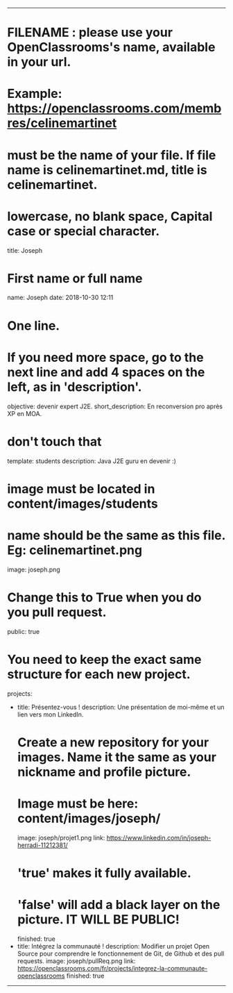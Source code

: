 ---

# FILENAME : please use your OpenClassrooms's name, available in your url.
# Example: https://openclassrooms.com/membres/celinemartinet
# must be the name of your file. If file name is celinemartinet.md, title is celinemartinet.
# lowercase, no blank space, Capital case or special character.
title: Joseph

# First name or full name
name: Joseph
date: 2018-10-30 12:11

# One line.
# If you need more space, go to the next line and add 4 spaces on the left, as in 'description'.
objective: devenir expert J2E.
short_description: En reconversion pro après XP en MOA.

# don't touch that
template: students
description:
    Java J2E guru en devenir :)

# image must be located in content/images/students
# name should be the same as this file. Eg: celinemartinet.png
image: joseph.png

# Change this to True when you do you pull request.
public: true

# You need to keep the exact same structure for each new project.
projects:
  - title: Présentez-vous !
    description: Une présentation de moi-même et un lien vers mon LinkedIn.
    # Create a new repository for your images. Name it the same as your nickname and profile picture.
    # Image must be here: content/images/joseph/
    image: joseph/projet1.png
    link: https://www.linkedin.com/in/joseph-herradi-11212381/
    # 'true' makes it fully available.
    # 'false' will add a black layer on the picture. IT WILL BE PUBLIC!
    finished: true
  - title: Intégrez la communauté !
    description: Modifier un projet Open Source pour comprendre le fonctionnement de Git, de Github et des pull requests. 
    image: joseph/pullReq.png
    link: https://openclassrooms.com/fr/projects/integrez-la-communaute-openclassrooms
    finished: true
---
